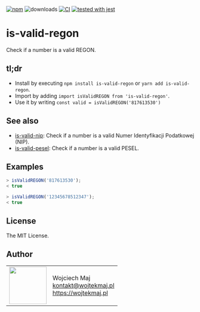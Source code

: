 [![npm](https://img.shields.io/npm/v/is-valid-regon.svg)](https://www.npmjs.com/package/is-valid-regon) ![downloads](https://img.shields.io/npm/dt/is-valid-regon.svg) [![CI](https://github.com/wojtekmaj/is-valid-regon/workflows/CI/badge.svg)](https://github.com/wojtekmaj/is-valid-regon/actions) [![tested with jest](https://img.shields.io/badge/tested_with-jest-99424f.svg)](https://github.com/facebook/jest)

# is-valid-regon
Check if a number is a valid REGON.

## tl;dr
* Install by executing `npm install is-valid-regon` or `yarn add is-valid-regon`.
* Import by adding `import isValidREGON from 'is-valid-regon'`.
* Use it by writing `const valid = isValidREGON('817613530')`

## See also

* [is-valid-nip](https://github.com/wojtekmaj/is-valid-nip): Check if a number is a valid Numer Identyfikacji Podatkowej (NIP).
* [is-valid-pesel](https://github.com/wojtekmaj/is-valid-pesel): Check if a number is a valid PESEL.

## Examples

```js
> isValidREGON('817613530');
< true

> isValidREGON('12345678512347');
< true
```

## License

The MIT License.

## Author

<table>
  <tr>
    <td>
      <img src="https://github.com/wojtekmaj.png?s=100" width="100">
    </td>
    <td>
      Wojciech Maj<br />
      <a href="mailto:kontakt@wojtekmaj.pl">kontakt@wojtekmaj.pl</a><br />
      <a href="https://wojtekmaj.pl">https://wojtekmaj.pl</a>
    </td>
  </tr>
</table>
